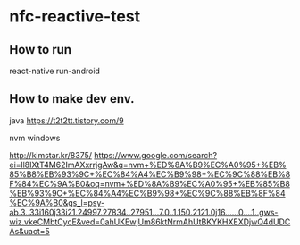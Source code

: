 # nfc-reactive-test

## How to run

react-native run-android



## How to make dev env.


java
https://t2t2tt.tistory.com/9


nvm windows 

http://kimstar.kr/8375/
https://www.google.com/search?ei=ll8IXtT4M62ImAXxrrjgAw&q=nvm+%ED%8A%B9%EC%A0%95+%EB%85%B8%EB%93%9C+%EC%84%A4%EC%B9%98+%EC%9C%88%EB%8F%84%EC%9A%B0&oq=nvm+%ED%8A%B9%EC%A0%95+%EB%85%B8%EB%93%9C+%EC%84%A4%EC%B9%98+%EC%9C%88%EB%8F%84%EC%9A%B0&gs_l=psy-ab.3..33i160j33i21.24997.27834..27951...7.0..1.150.2121.0j16......0....1..gws-wiz.vkeCMbtCycE&ved=0ahUKEwjUm86ktNrmAhUtBKYKHXEXDjwQ4dUDCAs&uact=5
